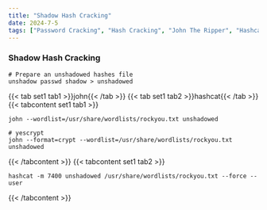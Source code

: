 ```yaml
---
title: "Shadow Hash Cracking"
date: 2024-7-5
tags: ["Password Cracking", "Hash Cracking", "John The Ripper", "Hashcat", "shadow", "Unshadow", "passwd"]
---
```


### Shadow Hash Cracking

```console
# Prepare an unshadowed hashes file
unshadow passwd shadow > unshadowed
```

{{< tab set1 tab1 >}}john{{< /tab >}}
{{< tab set1 tab2 >}}hashcat{{< /tab >}}
{{< tabcontent set1 tab1 >}}

```console
john --wordlist=/usr/share/wordlists/rockyou.txt unshadowed
```

```console
# yescrypt
john --format=crypt --wordlist=/usr/share/wordlists/rockyou.txt unshadowed
```

{{< /tabcontent >}}
{{< tabcontent set1 tab2 >}}

```console
hashcat -m 7400 unshadowed /usr/share/wordlists/rockyou.txt --force --user
```

{{< /tabcontent >}}
